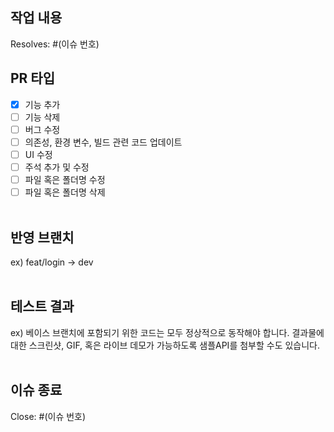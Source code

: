 <!-- 추후 지속적으로 업데이트할 예정입니다. -->
<!-- 
PR 제목은 커밋 메시지와 동일한 형식으로 작성해주세요. ex) feat: 로그인 기능 구현 
PR 요청시 Assignees는 자기 자신을 선택해 주세요.
PR 요청시 Reviewers는 파트너를 선택해 주세요.
-->

## 작업 내용
<!-- 변경 사항 및 관련 이슈에 대해 간단하게 작성해주세요. (무엇을 어떻게 했는지)</br></br> -->

<!-- 연결할 이슈 번로를 적어주세요. -->
Resolves: #(이슈 번호)

## PR 타입
<!-- 하나 이상의 PR 타입을 선택해주세요. -->
- [x] 기능 추가
- [ ] 기능 삭제
- [ ] 버그 수정
- [ ] 의존성, 환경 변수, 빌드 관련 코드 업데이트
- [ ] UI 수정
- [ ] 주석 추가 및 수정
- [ ] 파일 혹은 폴더명 수정
- [ ] 파일 혹은 폴더명 삭제 </br></br>

## 반영 브랜치
ex) feat/login -> dev </br></br>

## 테스트 결과
ex) 베이스 브랜치에 포함되기 위한 코드는 모두 정상적으로 동작해야 합니다. 결과물에 대한 스크린샷, GIF, 혹은 라이브 데모가 가능하도록 샘플API를 첨부할 수도 있습니다.</br></br>

## 이슈 종료 
<!-- 종료할 이슈 번호를 적어주세요. -->
Close: #(이슈 번호)
